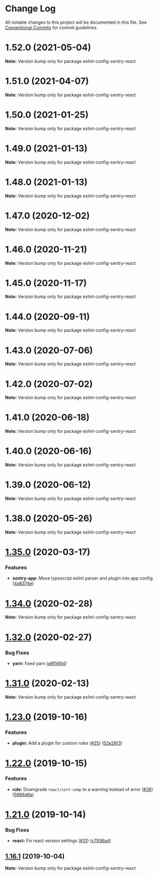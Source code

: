 # Change Log

All notable changes to this project will be documented in this file.
See [Conventional Commits](https://conventionalcommits.org) for commit guidelines.

# 1.52.0 (2021-05-04)

**Note:** Version bump only for package eslint-config-sentry-react





# 1.51.0 (2021-04-07)

**Note:** Version bump only for package eslint-config-sentry-react





# 1.50.0 (2021-01-25)

**Note:** Version bump only for package eslint-config-sentry-react





# 1.49.0 (2021-01-13)

**Note:** Version bump only for package eslint-config-sentry-react





# 1.48.0 (2021-01-13)

**Note:** Version bump only for package eslint-config-sentry-react





# 1.47.0 (2020-12-02)

**Note:** Version bump only for package eslint-config-sentry-react





# 1.46.0 (2020-11-21)

**Note:** Version bump only for package eslint-config-sentry-react





# 1.45.0 (2020-11-17)

**Note:** Version bump only for package eslint-config-sentry-react





# 1.44.0 (2020-09-11)

**Note:** Version bump only for package eslint-config-sentry-react





# 1.43.0 (2020-07-06)

**Note:** Version bump only for package eslint-config-sentry-react





# 1.42.0 (2020-07-02)

**Note:** Version bump only for package eslint-config-sentry-react





# 1.41.0 (2020-06-18)

**Note:** Version bump only for package eslint-config-sentry-react





# 1.40.0 (2020-06-16)

**Note:** Version bump only for package eslint-config-sentry-react





# 1.39.0 (2020-06-12)

**Note:** Version bump only for package eslint-config-sentry-react





# 1.38.0 (2020-05-26)

**Note:** Version bump only for package eslint-config-sentry-react





# [1.35.0](https://github.com/getsentry/eslint-config-sentry/compare/v1.34.0...v1.35.0) (2020-03-17)


### Features

* **sentry-app:** Move typescript eslint parser and plugin into app config ([4a8374e](https://github.com/getsentry/eslint-config-sentry/commit/4a8374ef6d4da78306ffdcf057808f2b61185736))





# [1.34.0](https://github.com/getsentry/eslint-config-sentry/compare/v1.33.0...v1.34.0) (2020-02-28)

**Note:** Version bump only for package eslint-config-sentry-react





# [1.32.0](https://github.com/getsentry/eslint-config-sentry/compare/v1.31.0...v1.32.0) (2020-02-27)


### Bug Fixes

* **yarn:** fixed yarn ([a9f5694](https://github.com/getsentry/eslint-config-sentry/commit/a9f5694fc3de2ce9c4b8d745f44312997c7a5ece))





# [1.31.0](https://github.com/getsentry/eslint-config-sentry/compare/v1.30.0...v1.31.0) (2020-02-13)

**Note:** Version bump only for package eslint-config-sentry-react





# [1.23.0](https://github.com/getsentry/eslint-config-sentry/compare/v1.22.0...v1.23.0) (2019-10-16)


### Features

* **plugin:** Add a plugin for custom rules ([#25](https://github.com/getsentry/eslint-config-sentry/issues/25)) ([52e28f3](https://github.com/getsentry/eslint-config-sentry/commit/52e28f3))





# [1.22.0](https://github.com/getsentry/eslint-config-sentry/compare/v1.21.0...v1.22.0) (2019-10-15)


### Features

* **rule:** Downgrade `react/sort-comp` to a warning instead of error ([#36](https://github.com/getsentry/eslint-config-sentry/issues/36)) ([5866d6a](https://github.com/getsentry/eslint-config-sentry/commit/5866d6a))





# [1.21.0](https://github.com/getsentry/eslint-config-sentry/compare/v1.19.1...v1.21.0) (2019-10-14)


### Bug Fixes

* **react:** Fix react version settings ([#31](https://github.com/getsentry/eslint-config-sentry/issues/31)) ([c7936ad](https://github.com/getsentry/eslint-config-sentry/commit/c7936ad))






## [1.16.1](https://github.com/getsentry/eslint-config-sentry/compare/v1.16.0...v1.16.1) (2019-10-04)

**Note:** Version bump only for package eslint-config-sentry-react
